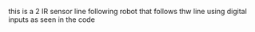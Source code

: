 this is a 2 IR sensor line following robot that follows thw line using digital inputs as seen in the code
